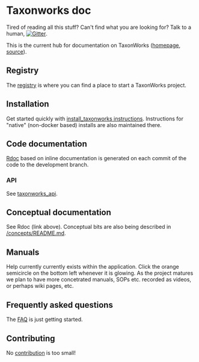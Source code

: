 
# Taxonworks doc

Tired of reading all this stuff? Can't find what you are looking for? Talk to a human, [![Gitter][1]][2].

This is the current hub for documentation on TaxonWorks ([homepage](http://taxonworks.org), [source](https://github.com/SpeciesFileGroup/taxonworks)).  

## Registry

The [registry](REGISTRY.md) is where you can find a place to start a TaxonWorks project.

## Installation

Get started quickly with [install_taxonworks instructions](https://github.com/SpeciesFileGroup/install_taxonworks).  Instructions for "native" (non-docker based) installs are also maintained there.

## Code documentation

[Rdoc](https://rdoc.taxonworks.org) based on inline documentation is generated on each commit of the code to the development branch.

### API

See [taxonworks_api](https://github.com/SpeciesFileGroup/taxonworks_api).

## Conceptual documentation

See Rdoc (link above).  Conceptual bits are also being described in [/concepts/README.md](/concepts).

## Manuals

Help currently currently exists within the application.  Click the orange semicircle on the bottom left whenever it is glowing.  As the project matures we plan to have more concetrated manuals, SOPs etc. recorded as videos, or perhaps wiki pages, etc.

## Frequently asked questions

The [FAQ](FAQ.md) is just getting started. 

## Contributing

No [contribution](CONTRIBUTING.md) is too small!

[1]: https://badges.gitter.im/SpeciesFileGroup/taxonworks.svg
[2]: https://gitter.im/SpeciesFileGroup/taxonworks?utm_source=badge&utm_medium=badge&utm_campaign=pr-badge
